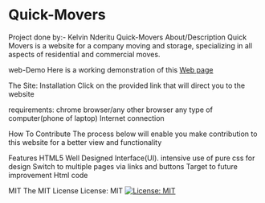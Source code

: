 # Quick-Movers
Project done by:-
Kelvin Nderitu
Quick-Movers
About/Description
Quick Movers is a website for a company moving and storage, specializing in all aspects of residential and commercial moves.

web-Demo
Here is a working demonstration of this [Web page](carreuky.github.io/quick-movers)

The Site:
Installation
Click on the provided link that will direct you to the website

requirements:
chrome browser/any other browser
any type of computer(phone of laptop)
Internet connection


How To Contribute
The process below will enable you make contribution to this website for a better view and functionality

Features
HTML5
Well Designed Interface(UI).
intensive use of pure css for design
Switch to multiple pages via links and buttons
Target to future improvement
Html code

MIT
The MIT License
License: MIT
[![License: MIT](https://img.shields.io/badge/License-MIT-yellow.svg)](https://opensource.org/licenses/MIT)
